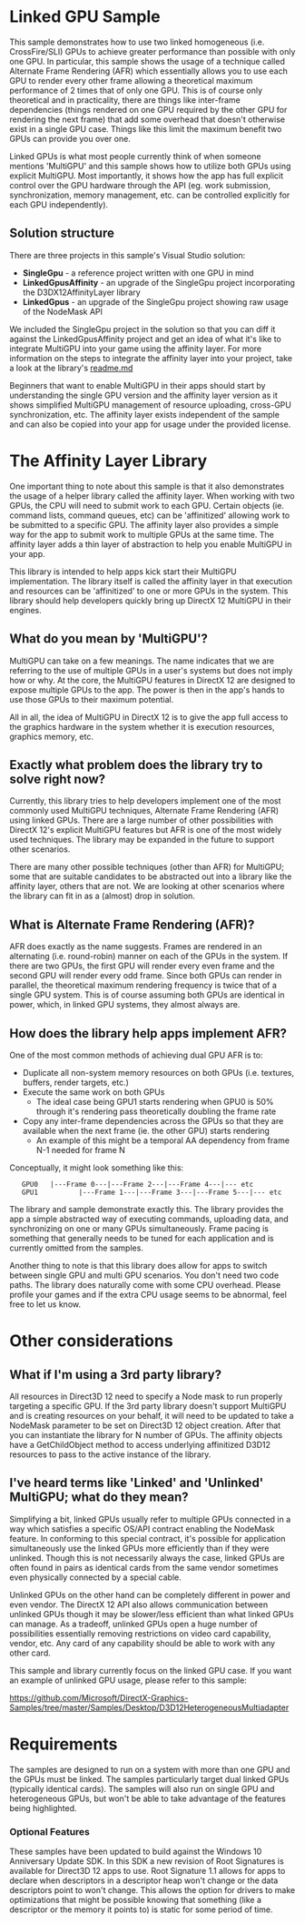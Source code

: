 # Linked GPU Sample
This sample demonstrates how to use two linked homogeneous (i.e. CrossFire/SLI) GPUs to achieve greater performance than possible with only one GPU.  In particular, this sample shows the usage of a technique called Alternate Frame Rendering (AFR) which essentially allows you to use each GPU to render every other frame allowing a theoretical maximum performance of 2 times that of only one GPU.  This is of course only theoretical and in practicality, there are things like inter-frame dependencies (things rendered on one GPU required by the other GPU for rendering the next frame) that add some overhead that doesn't otherwise exist in a single GPU case.  Things like this limit the maximum benefit two GPUs can provide you over one.

Linked GPUs is what most people currently think of when someone mentions 'MultiGPU' and this sample shows how to utilize both GPUs using explicit MultiGPU.  Most importantly, it shows how the app has full explicit control over the GPU hardware through the API (eg. work submission, synchronization, memory management, etc. can be controlled explicitly for each GPU independently).

## Solution structure
There are three projects in this sample's Visual Studio solution:
  * **SingleGpu** - a reference project written with one GPU in mind
  * **LinkedGpusAffinity** - an upgrade of the SingleGpu project incorporating the D3DX12AffinityLayer library
  * **LinkedGpus** - an upgrade of the SingleGpu project showing raw usage of the NodeMask API

We included the SingleGpu project in the solution so that you can diff it against the LinkedGpusAffinity project and get an idea of what it's like to integrate MultiGPU into your game using the affinity layer.  For more information on the steps to integrate the affinity layer into your project, take a look at the library's [readme.md](https://github.com/Microsoft/DirectX-Graphics-Samples/tree/master/Libraries/D3DX12AffinityLayer)

Beginners that want to enable MultiGPU in their apps should start by understanding the single GPU version and the affinity layer version as it shows simplified MultiGPU management of resource uploading, cross-GPU synchronization, etc.  The affinity layer exists independent of the sample and can also be copied into your app for usage under the provided license.

# The Affinity Layer Library

One important thing to note about this sample is that it also demonstrates the usage of a helper library called the affinity layer.  When working with two GPUs, the CPU will need to submit work to each GPU.  Certain objects (ie. command lists, command queues, etc) can be 'affinitized' allowing work to be submitted to a specific GPU.  The affinity layer also provides a simple way for the app to submit work to multiple GPUs at the same time.  The affinity layer adds a thin layer of abstraction to help you enable MultiGPU in your app.

This library is intended to help apps kick start their MultiGPU implementation.  The library itself is called the affinity layer in that execution and resources can be 'affinitized' to one or more GPUs in the system.  This library should help developers quickly bring up DirectX 12 MultiGPU in their engines. 

## What do you mean by 'MultiGPU'?
MultiGPU can take on a few meanings.  The name indicates that we are referring to the use of multiple GPUs in a user's systems but does not imply how or why.  At the core, the MultiGPU features in DirectX 12 are designed to expose multiple GPUs to the app.  The power is then in the app's hands to use those GPUs to their maximum potential. 

All in all, the idea of MultiGPU in DirectX 12 is to give the app full access to the graphics hardware in the system whether it is execution resources, graphics memory, etc. 

## Exactly what problem does the library try to solve right now?
Currently, this library tries to help developers implement one of the most commonly used MultiGPU techniques, Alternate Frame Rendering (AFR) using linked GPUs.  There are a large number of other possibilities with DirectX 12's explicit MultiGPU features but AFR is one of the most widely used techniques.  The library may be expanded in the future to support other scenarios. 

There are many other possible techniques (other than AFR) for MultiGPU; some that are suitable candidates to be abstracted out into a library like the affinity layer, others that are not.  We are looking at other scenarios where the library can fit in as a (almost) drop in solution.

## What is Alternate Frame Rendering (AFR)?
AFR does exactly as the name suggests.  Frames are rendered in an alternating (i.e. round-robin) manner on each of the GPUs in the system.  If there are two GPUs, the first GPU will render every even frame and the second GPU will render every odd frame.  Since both GPUs can render in parallel, the theoretical maximum rendering frequency is twice that of a single GPU system.  This is of course assuming both GPUs are identical in power, which, in linked GPU systems, they almost always are. 

## How does the library help apps implement AFR?
One of the most common methods of achieving dual GPU AFR is to: 
  * Duplicate all non-system memory resources on both GPUs (i.e. textures, buffers, render targets, etc.) 
  * Execute the same work on both GPUs
    * The ideal case being GPU1 starts rendering when GPU0 is 50% through it's rendering pass theoretically doubling the frame rate 
  * Copy any inter-frame dependencies across the GPUs so that they are available when the next frame (ie. the other GPU) starts rendering 
    * An example of this might be a temporal AA dependency from frame N-1 needed for frame N 

Conceptually, it might look something like this:
```
   GPU0   |---Frame 0---|---Frame 2---|---Frame 4---|--- etc
   GPU1          |---Frame 1---|---Frame 3---|---Frame 5---|--- etc
```

The library and sample demonstrate exactly this.  The library provides the app a simple abstracted way of executing commands, uploading data, and synchronizing on one or many GPUs simultaneously. Frame pacing is something that generally needs to be tuned for each application and is currently omitted from the samples.

Another thing to note is that this library does allow for apps to switch between single GPU and multi GPU scenarios.  You don't need two code paths.  The library does naturally come with some CPU overhead.  Please profile your games and if the extra CPU usage seems to be abnormal, feel free to let us know.

# Other considerations

## What if I'm using a 3rd party library?
All resources in Direct3D 12 need to specify a Node mask to run properly targeting a specific GPU. If the 3rd party library doesn't support MultiGPU and is creating resources on your behalf, it will need to be updated to take a NodeMask parameter to be set on Direct3D 12 object creation. After that you can instantiate the library for N number of GPUs.  The affinity objects have a GetChildObject method to access underlying affinitized D3D12 resources to pass to the active instance of the library.

## I've heard terms like 'Linked' and 'Unlinked' MultiGPU; what do they mean?
Simplifying a bit, linked GPUs usually refer to multiple GPUs connected in a way which satisfies a specific OS/API contract enabling the NodeMask feature.  In conforming to this special contract, it's possible for application simultaneously use the linked GPUs more efficiently than if they were unlinked.  Though this is not necessarily always the case, linked GPUs are often found in pairs as identical cards from the same vendor sometimes even physically connected by a special cable. 

Unlinked GPUs on the other hand can be completely different in power and even vendor.  The DirectX 12 API also allows communication between unlinked GPUs though it may be slower/less efficient than what linked GPUs can manage.  As a tradeoff, unlinked GPUs open a huge number of possibilities essentially removing restrictions on video card capability, vendor, etc.  Any card of any capability should be able to work with any other card. 

This sample and library currently focus on the linked GPU case.  If you want an example of unlinked GPU usage, please refer to this sample:

https://github.com/Microsoft/DirectX-Graphics-Samples/tree/master/Samples/Desktop/D3D12HeterogeneousMultiadapter

# Requirements
The samples are designed to run on a system with more than one GPU and the GPUs must be linked. The samples particularly target dual linked GPUs (typically identical cards). The samples will also run on single GPU and heterogeneous GPUs, but won't be able to take advantage of the features being highlighted.

### Optional Features
These samples have been updated to build against the Windows 10 Anniversary Update SDK. In this SDK a new revision of Root Signatures is available for Direct3D 12 apps to use. Root Signature 1.1 allows for apps to declare when descriptors in a descriptor heap won't change or the data descriptors point to won't change.  This allows the option for drivers to make optimizations that might be possible knowing that something (like a descriptor or the memory it points to) is static for some period of time.